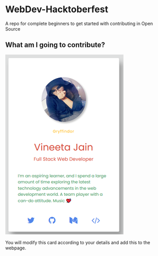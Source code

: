 # WebDev-Hacktoberfest
A repo for complete beginners to get started with contributing in Open Source

## What am I going to contribute?

![Profile Card](Screenshots/Profile-Card.png 'Profile Card')

You will modify this card according to your details and add this to the webpage.
